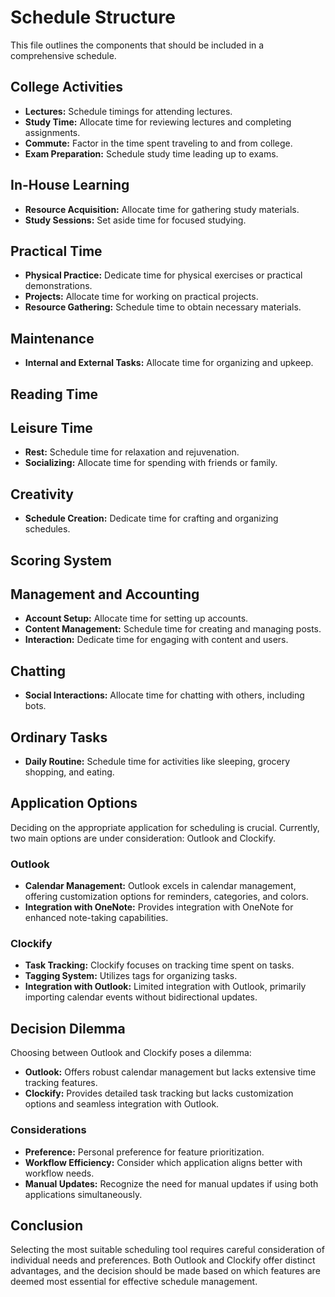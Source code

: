 # Schedule Structure

This file outlines the components that should be included in a comprehensive schedule.

## College Activities
- **Lectures:** Schedule timings for attending lectures.
- **Study Time:** Allocate time for reviewing lectures and completing assignments.
- **Commute:** Factor in the time spent traveling to and from college.
- **Exam Preparation:** Schedule study time leading up to exams.

## In-House Learning
- **Resource Acquisition:** Allocate time for gathering study materials.
- **Study Sessions:** Set aside time for focused studying.

## Practical Time
- **Physical Practice:** Dedicate time for physical exercises or practical demonstrations.
- **Projects:** Allocate time for working on practical projects.
- **Resource Gathering:** Schedule time to obtain necessary materials.

## Maintenance
- **Internal and External Tasks:** Allocate time for organizing and upkeep.

## Reading Time

## Leisure Time
- **Rest:** Schedule time for relaxation and rejuvenation.
- **Socializing:** Allocate time for spending with friends or family.

## Creativity
- **Schedule Creation:** Dedicate time for crafting and organizing schedules.

## Scoring System

## Management and Accounting
- **Account Setup:** Allocate time for setting up accounts.
- **Content Management:** Schedule time for creating and managing posts.
- **Interaction:** Dedicate time for engaging with content and users.

## Chatting
- **Social Interactions:** Allocate time for chatting with others, including bots.

## Ordinary Tasks
- **Daily Routine:** Schedule time for activities like sleeping, grocery shopping, and eating.

## Application Options
Deciding on the appropriate application for scheduling is crucial. Currently, two main options are under consideration: Outlook and Clockify.

### Outlook
- **Calendar Management:** Outlook excels in calendar management, offering customization options for reminders, categories, and colors.
- **Integration with OneNote:** Provides integration with OneNote for enhanced note-taking capabilities.

### Clockify
- **Task Tracking:** Clockify focuses on tracking time spent on tasks.
- **Tagging System:** Utilizes tags for organizing tasks.
- **Integration with Outlook:** Limited integration with Outlook, primarily importing calendar events without bidirectional updates.

## Decision Dilemma
Choosing between Outlook and Clockify poses a dilemma:
- **Outlook:** Offers robust calendar management but lacks extensive time tracking features.
- **Clockify:** Provides detailed task tracking but lacks customization options and seamless integration with Outlook.

### Considerations
- **Preference:** Personal preference for feature prioritization.
- **Workflow Efficiency:** Consider which application aligns better with workflow needs.
- **Manual Updates:** Recognize the need for manual updates if using both applications simultaneously.

## Conclusion
Selecting the most suitable scheduling tool requires careful consideration of individual needs and preferences. Both Outlook and Clockify offer distinct advantages, and the decision should be made based on which features are deemed most essential for effective schedule management.

